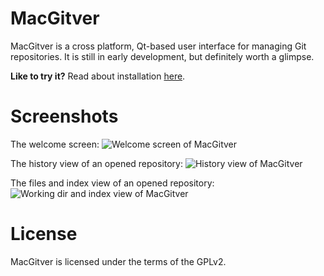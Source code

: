 MacGitver
=========

MacGitver is a cross platform, Qt-based user interface for managing Git repositories. It is still in early development, but definitely worth a glimpse.

**Like to try it?** Read about installation [here](/INSTALL.md).

Screenshots
========

The welcome screen:
![Welcome screen of MacGitver](http://macgitver.github.com/images/screenshots/mgv_welcome_screen.png)

The history view of an opened repository:
![History view of MacGitver](http://macgitver.github.com/images/screenshots/mgv_repo_history_view.png)

The files and index view of an opened repository:
![Working dir and index view of MacGitver](http://macgitver.github.com/images/screenshots/mgv_repo_wd_index_view.png)

License
=======
MacGitver is licensed under the terms of the GPLv2.

